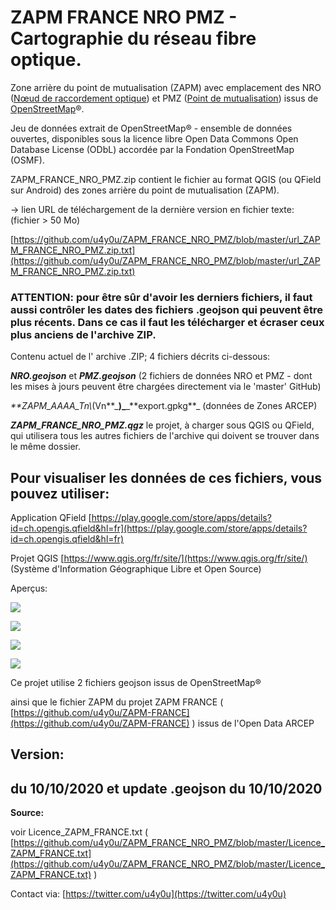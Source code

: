 # ZAPM FRANCE NRO PMZ - Cartographie du réseau fibre optique.

Zone arrière du point de mutualisation (ZAPM) avec emplacement des NRO ([Nœud de raccordement optique](https://fr.wikipedia.org/wiki/N%C5%93ud_de_raccordement_optique)) et PMZ ([Point de mutualisation](https://fr.wikipedia.org/wiki/Point_de_mutualisation)) issus de [OpenStreetMap](https://fr.wikipedia.org/wiki/OpenStreetMap)®.

Jeu de données extrait de OpenStreetMap® - ensemble de données ouvertes, disponibles sous la licence libre Open Data Commons Open Database License (ODbL) accordée par la Fondation OpenStreetMap (OSMF).

ZAPM\_FRANCE\_NRO\_PMZ.zip contient le fichier au format QGIS (ou QField sur Android) des zones arrière du point de mutualisation (ZAPM).

\-> lien URL de téléchargement de la dernière version en fichier texte: (fichier > 50 Mo)

[https://github.com/u4y0u/ZAPM_FRANCE_NRO_PMZ/blob/master/url_ZAPM_FRANCE_NRO_PMZ.zip.txt](https://github.com/u4y0u/ZAPM_FRANCE_NRO_PMZ/blob/master/url_ZAPM_FRANCE_NRO_PMZ.zip.txt)

### **ATTENTION:** pour être sûr d'avoir les derniers fichiers, il faut aussi contrôler les dates des fichiers .geojson qui peuvent être plus récents. Dans ce cas il faut les télécharger et écraser ceux plus anciens de l'archive ZIP.

Contenu actuel de l' archive .ZIP; 4 fichiers décrits ci-dessous:

_**NRO.geojson**_ et _**PMZ.geojson**_ (2 fichiers de données NRO et PMZ - dont les mises à jours peuvent être chargées directement via le 'master' GitHub)

_\*\*ZAPM\_AAAA\_Tn\\_(Vn**\_**)\_**\_**export.gpkg\*\*\_ (données de Zones ARCEP)

_**ZAPM\_FRANCE\_NRO\_PMZ.qgz**_ le projet, à charger sous QGIS ou QField, qui utilisera tous les autres fichiers de l'archive qui doivent se trouver dans le même dossier.

## **Pour visualiser les données de ces fichiers, vous pouvez utiliser:**

Application QField [https://play.google.com/store/apps/details?id=ch.opengis.qfield&hl=fr](https://play.google.com/store/apps/details?id=ch.opengis.qfield&hl=fr)

Projet QGIS [https://www.qgis.org/fr/site/](https://www.qgis.org/fr/site/) (Système d'Information Géographique Libre et Open Source)

Aperçus:

![](https://user-images.githubusercontent.com/54479065/90338091-5f727f00-dfe7-11ea-9a2f-c5e7d17cf2ca.png)

![](https://user-images.githubusercontent.com/54479065/92507331-16d56c80-f207-11ea-9ddf-fae7d9975d8f.png)

![](https://user-images.githubusercontent.com/54479065/92507384-31a7e100-f207-11ea-87b3-8ef282117242.png)

![](https://user-images.githubusercontent.com/54479065/92507438-46847480-f207-11ea-9def-00de9307ffa5.png)

Ce projet utilise 2 fichiers geojson issus de OpenStreetMap®

ainsi que le fichier ZAPM du projet ZAPM FRANCE ( [https://github.com/u4y0u/ZAPM-FRANCE](https://github.com/u4y0u/ZAPM-FRANCE) ) issus de l'Open Data ARCEP

## Version:

## **du 10/10/2020 et update .geojson du 10/10/2020**

**Source:**

voir Licence\_ZAPM\_FRANCE.txt ( [https://github.com/u4y0u/ZAPM_FRANCE_NRO_PMZ/blob/master/Licence_ZAPM_FRANCE.txt](https://github.com/u4y0u/ZAPM_FRANCE_NRO_PMZ/blob/master/Licence_ZAPM_FRANCE.txt) )

Contact via: [https://twitter.com/u4y0u](https://twitter.com/u4y0u)
